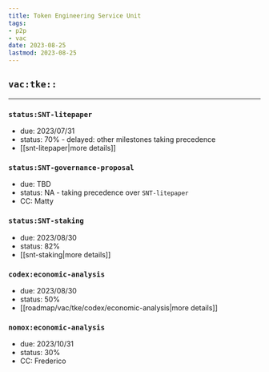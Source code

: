 ```yaml
---
title: Token Engineering Service Unit
tags:
- p2p
- vac
date: 2023-08-25
lastmod: 2023-08-25
---
```


## `vac:tke::`
---

### `status:SNT-litepaper`
- due: 2023/07/31
- status: 70% - delayed: other milestones taking precedence
- [[snt-litepaper|more details]]

### `status:SNT-governance-proposal`
- due: TBD
- status: NA - taking precedence over `SNT-litepaper`
- CC: Matty

### `status:SNT-staking`
- due: 2023/08/30
- status: 82%
- [[snt-staking|more details]]

### `codex:economic-analysis`
- due: 2023/08/30
- status: 50%
- [[roadmap/vac/tke/codex/economic-analysis|more details]]

### `nomox:economic-analysis`
- due: 2023/10/31
- status: 30%
- CC: Frederico
